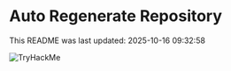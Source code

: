 # Auto Regenerate Repository

This README was last updated: 2025-10-16 09:32:58

 ![TryHackMe](https://tryhackme.com/badge/533634)